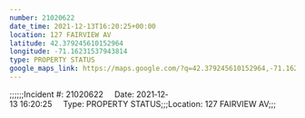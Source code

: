```yaml
---
number: 21020622
date_time: 2021-12-13T16:20:25+00:00
location: 127 FAIRVIEW AV
latitude: 42.379245610152964
longitude: -71.16231537943814
type: PROPERTY STATUS
google_maps_link: https://maps.google.com/?q=42.379245610152964,-71.16231537943814
---
```


;;;;;;Incident #: 21020622     Date: 2021‐12‐13 16:20:25     Type: PROPERTY STATUS;;;Location: 127 FAIRVIEW AV;;;
